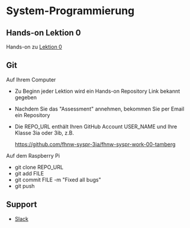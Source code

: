 # System-Programmierung
## Hands-on Lektion 0
Hands-on zu [Lektion 0](https://github.com/tamberg/fhnw-syspr/tree/master/00/REAME.md)

## Git
Auf Ihrem Computer
- Zu Beginn jeder Lektion wird ein Hands-on Repository Link bekannt gegeben
- Nachdem Sie das "Assessment" annehmen, bekommen Sie per Email ein Repository
- Die REPO_URL enthält Ihren GitHub Account USER_NAME und Ihre Klasse 3ia oder 3ib, z.B.

    https://github.com/fhnw-syspr-3ia/fhnw-syspr-work-00-tamberg
    
Auf dem Raspberry Pi
- git clone REPO_URL
- git add FILE
- git commit FILE -m "Fixed all bugs"
- git push

## Support
- [Slack](https://fhnw-syspr.slack.com/)
